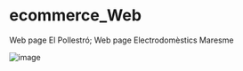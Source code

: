# ecommerce_Web
Web page El Pollestró; 
Web page Electrodomèstics Maresme

![image](https://user-images.githubusercontent.com/75749590/147106972-6c411ca1-41cf-4f44-9600-6fa03a006abc.png)
